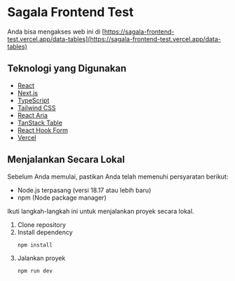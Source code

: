 # Sagala Frontend Test

Anda bisa mengakses web ini di [https://sagala-frontend-test.vercel.app/data-tables](https://sagala-frontend-test.vercel.app/data-tables)

## Teknologi yang Digunakan
- [React](https://react.dev/)
- [Next.js](https://nextjs.org/)
- [TypeScript](https://www.typescriptlang.org/)
- [Tailwind CSS](https://tailwindcss.com/)
- [React Aria](https://react-spectrum.adobe.com/react-aria/)
- [TanStack Table](https://tanstack.com/table/latest)
- [React Hook Form](https://react-hook-form.com/)
- [Vercel](https://vercel.com/)

## Menjalankan Secara Lokal
Sebelum Anda memulai, pastikan Anda telah memenuhi persyaratan berikut:
- Node.js terpasang (versi 18.17 atau lebih baru)
- npm (Node package manager)

Ikuti langkah-langkah ini untuk menjalankan proyek secara lokal.
1. Clone repository
2. Install dependency
	```bash
	npm install
	```
3. Jalankan proyek
	```bash
	npm run dev
	```